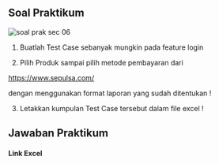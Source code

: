 ## Soal Praktikum

<img src="asset/soalpraktikum.jpg" alt="soal prak sec 06" title="Soal Prak Section 06">

1. Buatlah Test Case sebanyak mungkin pada feature login

2. Pilih Produk sampai pilih metode pembayaran dari 

https://www.sepulsa.com/

dengan menggunakan format laporan yang sudah ditentukan ! 
    
3. Letakkan kumpulan Test Case tersebut dalam file excel !

## Jawaban Praktikum

#### Link Excel



